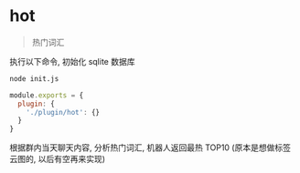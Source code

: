 # hot

> 热门词汇

执行以下命令, 初始化 sqlite 数据库

```bash
node init.js
```

```js
module.exports = {
  plugin: {
    './plugin/hot': {}
  }
}
```

根据群内当天聊天内容, 分析热门词汇, 机器人返回最热 TOP10 (原本是想做标签云图的, 以后有空再来实现)
